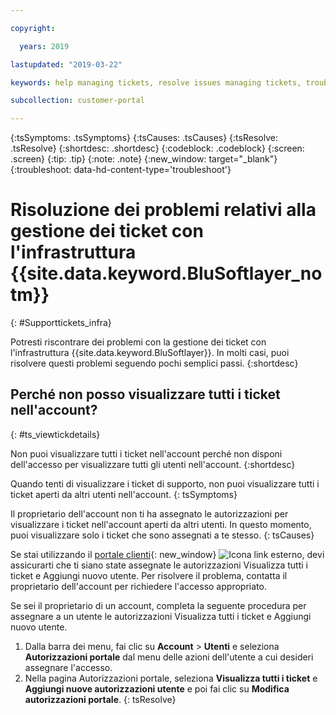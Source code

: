 ```yaml
---

copyright:

  years: 2019

lastupdated: "2019-03-22"

keywords: help managing tickets, resolve issues managing tickets, trouble working with tickets

subcollection: customer-portal

---
```



{:tsSymptoms: .tsSymptoms}
{:tsCauses: .tsCauses}
{:tsResolve: .tsResolve}
{:shortdesc: .shortdesc}
{:codeblock: .codeblock}
{:screen: .screen}
{:tip: .tip}
{:note: .note}
{:new_window: target="_blank"}
{:troubleshoot: data-hd-content-type='troubleshoot'}


# Risoluzione dei problemi relativi alla gestione dei ticket con l'infrastruttura {{site.data.keyword.BluSoftlayer_notm}} 
{: #Supporttickets_infra}

Potresti riscontrare dei problemi con la gestione dei ticket con l'infrastruttura {{site.data.keyword.BluSoftlayer}}. In molti casi, puoi risolvere questi problemi seguendo pochi semplici passi.
{:shortdesc}

## Perché non posso visualizzare tutti i ticket nell'account?
{: #ts_viewtickdetails}

Non puoi visualizzare tutti i ticket nell'account perché non disponi dell'accesso per visualizzare tutti gli utenti nell'account.
{:shortdesc}

Quando tenti di visualizzare i ticket di supporto, non puoi visualizzare tutti i ticket aperti da altri utenti nell'account.
{: tsSymptoms}

Il proprietario dell'account non ti ha assegnato le autorizzazioni per visualizzare i ticket nell'account aperti da altri utenti. In questo momento, puoi visualizzare solo i ticket che sono assegnati a te stesso.
{: tsCauses}
 
Se stai utilizzando il [portale clienti](control.softlayer.com){: new_window} ![Icona link esterno](../icons/launch-glyph.svg "Icona link esterno"), devi assicurarti che ti siano state assegnate le autorizzazioni Visualizza tutti i ticket e Aggiungi nuovo utente. Per risolvere il problema, contatta il proprietario dell'account per richiedere l'accesso appropriato. 

Se sei il proprietario di un account, completa la seguente procedura per assegnare a un utente le autorizzazioni Visualizza tutti i ticket e Aggiungi nuovo utente. 

1. Dalla barra dei menu, fai clic su **Account** &gt; **Utenti** e seleziona **Autorizzazioni portale** dal menu delle azioni dell'utente a cui desideri assegnare l'accesso. 
2. Nella pagina Autorizzazioni portale, seleziona **Visualizza tutti i ticket** e **Aggiungi nuove autorizzazioni utente** e poi fai clic su **Modifica autorizzazioni portale**.
{: tsResolve}
